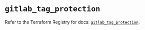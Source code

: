 # `gitlab_tag_protection`

Refer to the Terraform Registry for docs: [`gitlab_tag_protection`](https://registry.terraform.io/providers/gitlabhq/gitlab/17.11.0/docs/resources/tag_protection).

